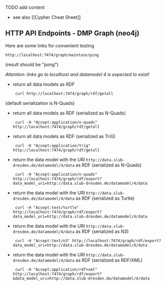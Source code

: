 TODO add content

* see also [[Cypher Cheat Sheet]]

## HTTP API Endpoints - DMP Graph (neo4j)

Here are some links for convenient testing

    http://localhost:7474/graph/maintain/ping 

(result should be "pong")

_Attention: links go to localhost and datamodel 4 is expected to exist!_

 * return all data models as RDF

        curl http://localhost:7474/graph/rdf/getall

(default serialization is N-Quads)

 * return all data models as RDF (serialized as N-Quads)
    
        curl -H "Accept:application/n-quads" http://localhost:7474/graph/rdf/getall

 * return all data models as RDF (serialized as TriG)
  
        curl -H "Accept:application/trig" http://localhost:7474/graph/rdf/getall

 * return the data model with the URI ````http://data.slub-dresden.de/datamodel/4/data```` as RDF (serialized as N-Quads)

        curl -H "Accept:application/n-quads" http://localhost:7474/graph/rdf/export?data_model_uri=http://data.slub-dresden.de/datamodel/4/data

 * return the data model with the URI ````http://data.slub-dresden.de/datamodel/4/data```` as RDF (serialized as Turtle)

        curl -H "Accept:text/turtle" http://localhost:7474/graph/rdf/export?data_model_uri=http://data.slub-dresden.de/datamodel/4/data

 * return the data model with the URI ````http://data.slub-dresden.de/datamodel/4/data```` as RDF (serialized as N3)

        curl -H "Accept:text/n3" http://localhost:7474/graph/rdf/export?data_model_uri=http://data.slub-dresden.de/datamodel/4/data

 * return the data model with the URI ````http://data.slub-dresden.de/datamodel/4/data```` as RDF (serialized as RDF/XML)

        curl -H "Accept:application/rdf+xml" http://localhost:7474/graph/rdf/export?&data_model_uri=http://data.slub-dresden.de/datamodel/4/data